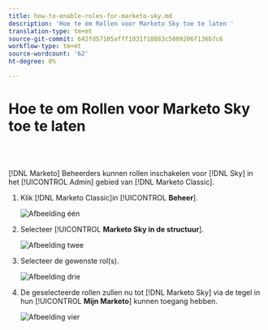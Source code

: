 ```yaml
---
title: how-to-enable-roles-for-marketo-sky.md
description: 'Hoe te om Rollen voor Marketo Sky toe te laten '
translation-type: tm+mt
source-git-commit: 642fd57105afff1031f18883c5809206f136b7c6
workflow-type: tm+mt
source-wordcount: '62'
ht-degree: 0%

---
```



# Hoe te om Rollen voor Marketo Sky toe te laten

<br> 

[!DNL Marketo] Beheerders kunnen rollen inschakelen voor [!DNL Sky] in het [!UICONTROL Admin] gebied van [!DNL Marketo Classic].

1. Klik [!DNL Marketo Classic]in [!UICONTROL **Beheer**].

   ![Afbeelding één](/help/sky/assets/home/how-to-enable-roles-for-marketo-sky/how-to-enable-roles-for-marketo-sky-1.png)

1. Selecteer [!UICONTROL **Marketo Sky in de structuur**].

   ![Afbeelding twee](/help/sky/assets/home/how-to-enable-roles-for-marketo-sky/how-to-enable-roles-for-marketo-sky-2.png)

1. Selecteer de gewenste rol(s).

   ![Afbeelding drie](/help/sky/assets/home/how-to-enable-roles-for-marketo-sky/how-to-enable-roles-for-marketo-sky-3.png)

1. De geselecteerde rollen zullen nu tot [!DNL Marketo Sky] via de tegel in hun [!UICONTROL **Mijn Marketo**] kunnen toegang hebben.

   ![Afbeelding vier](/help/sky/assets/home/how-to-enable-roles-for-marketo-sky/how-to-enable-roles-for-marketo-sky-4.png)